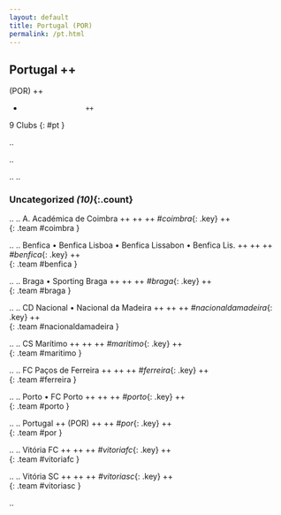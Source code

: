 ```yaml
---
layout: default
title: Portugal (POR)
permalink: /pt.html
---
```



## Portugal   ++
(POR)  ++
-                     ++
9 Clubs
{: #pt }


.. 




.. 




.. 
.. 


### Uncategorized _(10)_{:.count}


..
..
A. Académica de Coimbra  ++
 ++
 ++
_#coimbra_{: .key} ++
<br>
{: .team #coimbra }

..
..
Benfica • Benfica Lisboa • Benfica Lissabon • Benfica Lis.  ++
 ++
 ++
_#benfica_{: .key} ++
<br>
{: .team #benfica }

..
..
Braga • Sporting Braga  ++
 ++
 ++
_#braga_{: .key} ++
<br>
{: .team #braga }

..
..
CD Nacional • Nacional da Madeira  ++
 ++
 ++
_#nacionaldamadeira_{: .key} ++
<br>
{: .team #nacionaldamadeira }

..
..
CS Marítimo  ++
 ++
 ++
_#maritimo_{: .key} ++
<br>
{: .team #maritimo }

..
..
FC Paços de Ferreira  ++
 ++
 ++
_#ferreira_{: .key} ++
<br>
{: .team #ferreira }

..
..
Porto • FC Porto  ++
 ++
 ++
_#porto_{: .key} ++
<br>
{: .team #porto }

..
..
Portugal  ++
 (POR) ++
 ++
_#por_{: .key} ++
<br>
{: .team #por }

..
..
Vitória FC  ++
 ++
 ++
_#vitoriafc_{: .key} ++
<br>
{: .team #vitoriafc }

..
..
Vitória SC  ++
 ++
 ++
_#vitoriasc_{: .key} ++
<br>
{: .team #vitoriasc }




.. 
 
